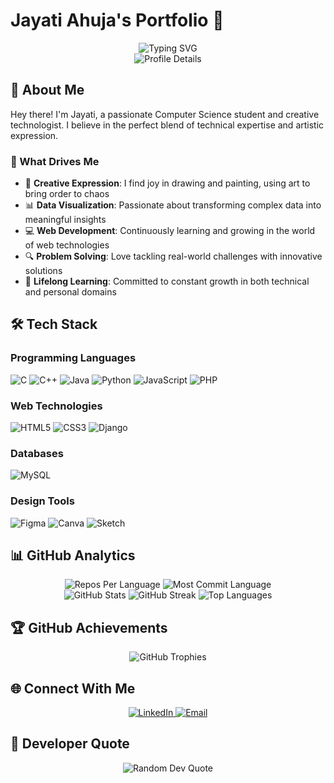 # Jayati Ahuja's Portfolio 👋

<div align="center">
  <img src="https://readme-typing-svg.herokuapp.com?font=Fira+Code&pause=1000&color=2196F3&center=true&vCenter=true&width=435&lines=Hello%2C+I'm+Jayati!;Computer+Science+Student;Creative+Developer;Problem+Solver" alt="Typing SVG" />
</div>

<div align="center">
  <img src="https://github-profile-summary-cards.vercel.app/api/cards/profile-details?username=JAYATIAHUJA&theme=github_dark" alt="Profile Details" />
</div>

## 💫 About Me
Hey there! I'm Jayati, a passionate Computer Science student and creative technologist. I believe in the perfect blend of technical expertise and artistic expression.

### 🎯 What Drives Me
- 🎨 **Creative Expression**: I find joy in drawing and painting, using art to bring order to chaos
- 📊 **Data Visualization**: Passionate about transforming complex data into meaningful insights
- 💻 **Web Development**: Continuously learning and growing in the world of web technologies
- 🔍 **Problem Solving**: Love tackling real-world challenges with innovative solutions
- 🧠 **Lifelong Learning**: Committed to constant growth in both technical and personal domains

## 🛠️ Tech Stack
### Programming Languages
![C](https://img.shields.io/badge/c-%2300599C.svg?style=for-the-badge&logo=c&logoColor=white) ![C++](https://img.shields.io/badge/c++-%2300599C.svg?style=for-the-badge&logo=c%2B%2B&logoColor=white) ![Java](https://img.shields.io/badge/java-%23ED8B00.svg?style=for-the-badge&logo=openjdk&logoColor=white) ![Python](https://img.shields.io/badge/python-3670A0?style=for-the-badge&logo=python&logoColor=ffdd54) ![JavaScript](https://img.shields.io/badge/javascript-%23323330.svg?style=for-the-badge&logo=javascript&logoColor=%23F7DF1E) ![PHP](https://img.shields.io/badge/php-%23777BB4.svg?style=for-the-badge&logo=php&logoColor=white)

### Web Technologies
![HTML5](https://img.shields.io/badge/html5-%23E34F26.svg?style=for-the-badge&logo=html5&logoColor=white) ![CSS3](https://img.shields.io/badge/css3-%231572B6.svg?style=for-the-badge&logo=css3&logoColor=white) ![Django](https://img.shields.io/badge/django-%23092E20.svg?style=for-the-badge&logo=django&logoColor=white)

### Databases
![MySQL](https://img.shields.io/badge/mysql-4479A1.svg?style=for-the-badge&logo=mysql&logoColor=white)

### Design Tools
![Figma](https://img.shields.io/badge/figma-%23F24E1E.svg?style=for-the-badge&logo=figma&logoColor=white) ![Canva](https://img.shields.io/badge/Canva-%2300C4CC.svg?style=for-the-badge&logo=Canva&logoColor=white) ![Sketch](https://img.shields.io/badge/Sketch-FFB387?style=for-the-badge&logo=sketch&logoColor=black)

## 📊 GitHub Analytics
<div align="center">
  <img src="https://github-profile-summary-cards.vercel.app/api/cards/repos-per-language?username=JAYATIAHUJA&theme=github_dark" alt="Repos Per Language" />
  <img src="https://github-profile-summary-cards.vercel.app/api/cards/most-commit-language?username=JAYATIAHUJA&theme=github_dark" alt="Most Commit Language" />
</div>

<div align="center">
  <img src="https://github-readme-stats.vercel.app/api?username=JAYATIAHUJA&theme=dark&hide_border=false&include_all_commits=false&count_private=false" alt="GitHub Stats" />
  <img src="https://nirzak-streak-stats.vercel.app/?user=JAYATIAHUJA&theme=dark&hide_border=false" alt="GitHub Streak" />
  <img src="https://github-readme-stats.vercel.app/api/top-langs/?username=JAYATIAHUJA&theme=dark&hide_border=false&include_all_commits=false&count_private=false&layout=compact" alt="Top Languages" />
</div>

## 🏆 GitHub Achievements
<div align="center">
  <img src="https://github-profile-trophy.vercel.app/?username=JAYATIAHUJA&theme=transparent&no-frame=false&no-bg=false&margin-w=4" alt="GitHub Trophies" />
</div>

## 🌐 Connect With Me
<div align="center">
  <a href="https://linkedin.com/in/https://www.linkedin.com/in/jayati-ahuja-a4b16724a/">
    <img src="https://img.shields.io/badge/LinkedIn-%230077B5.svg?style=for-the-badge&logo=linkedin&logoColor=white" alt="LinkedIn" />
  </a>
  <a href="mailto:jayatiahuja664@gmail.com">
    <img src="https://img.shields.io/badge/Email-D14836?style=for-the-badge&logo=gmail&logoColor=white" alt="Email" />
  </a>
</div>

## 💭 Developer Quote
<div align="center">
  <img src="https://quotes-github-readme.vercel.app/api?type=vetical&theme=tokyonight" alt="Random Dev Quote" />
</div>


<!-- Proudly created with GPRM ( https://gprm.itsvg.in ) -->
